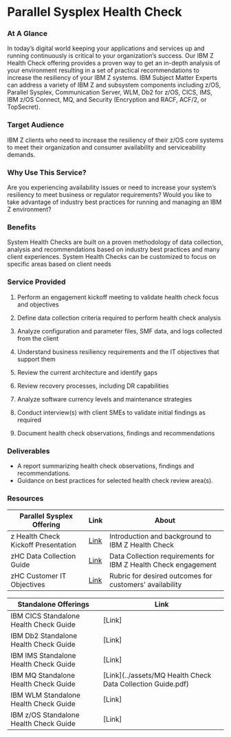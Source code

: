 # Parallel Sysplex Health Check

### At A Glance
In today’s digital world keeping your applications and services up and running continuously is critical to your organization’s success. Our IBM Z Health Check offering provides a proven way to get an in-depth analysis of your environment resulting in a set of practical recommendations to increase the resiliency of your IBM Z systems. IBM Subject Matter Experts can address a
variety of IBM Z and subsystem components including z/OS, Parallel Sysplex, Communication Server, WLM, Db2 for z/OS, CICS,
IMS, IBM z/OS Connect, MQ, and Security (Encryption and RACF, ACF/2, or TopSecret).

### Target Audience
IBM Z clients who need to increase the resiliency of their z/OS core systems to
meet their organization and consumer availability and serviceability demands.
### Why Use This Service?
Are you experiencing availability issues or need to increase your system’s resiliency to meet business or regulator requirements? Would you like to take advantage of industry best practices for running and managing an IBM Z environment?
### Benefits
System Health Checks are built on a proven methodology of data collection, analysis and recommendations based on industry best practices and many client experiences. System Health Checks can be customized to focus on specific areas based on client needs
### Service Provided
1. Perform an engagement kickoff meeting to validate health check focus and objectives

2. Define data collection criteria required to perform health check analysis

3. Analyze configuration and parameter files, SMF data, and logs collected from the client

4. Understand business resiliency requirements and the IT objectives that support them

5. Review the current architecture and identify gaps

6. Review recovery processes, including DR capabilities

7. Analyze software currency levels and maintenance strategies

8. Conduct interview(s) with client SMEs to validate initial findings as required

9. Document health check observations, findings and recommendations
### Deliverables
- A report summarizing health check observations, findings and recommendations.
- Guidance on best practices for selected health check review area(s).

### Resources
| Parallel Sysplex Offering | Link | About |
| -------- | ------- | ------- |
| z Health Check Kickoff Presentation | [Link](/assets/ZHC_kickoff.pdf) | Introduction and background to IBM Z Health Check |
| zHC Data Collection Guide | [Link](/assets/zhc_data_collection_guide.pdf) | Data Collection requirements for IBM Z Health Check engagement |
| zHC Customer IT Objectives | [Link](/assets/zhc_it_objectives.pdf) | Rubric for desired outcomes for customers' availability |

| Standalone Offerings | Link |
| -------- | ------- |
| IBM CICS Standalone Health Check Guide | [Link] |
| IBM Db2 Standalone Health Check Guide | [Link] |
| IBM IMS Standalone Health Check Guide | [Link] |
| IBM MQ Standalone Health Check Guide | [Link](../assets/MQ Health Check Data Collection Guide.pdf) | 
| IBM WLM Standalone Health Check Guide | [Link] | 
| IBM z/OS Standalone Health Check Guide | [Link] |
